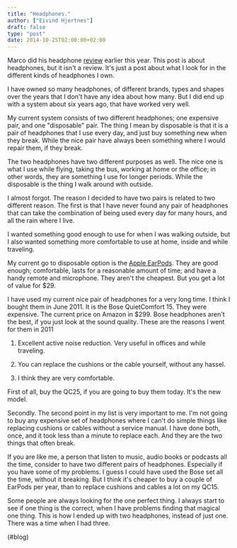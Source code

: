 ```yaml
---
title: "Headphones."
author: ["Eivind Hjertnes"]
draft: false
type: "post"
date: 2014-10-25T02:00:00+02:00
---
```


Marco did his headphone
[review](http://www.marco.org/headphones-closed-portable) earlier this
year. This post is about headphones, but it isn't a review. It's just a
post about what I look for in the different kinds of headphones I own.

I have owned so many headphones, of different brands, types and shapes
over the years that I don't have any idea about how many. But I did end
up with a system about six years ago, that have worked very well.

My current system consists of two different headphones; one expensive
pair, and one "disposable" pair. The thing I mean by disposable is that
it is a pair of headphones that I use every day, and just buy something
new when they break. While the nice pair have always been something
where I would repair them, if they break.

The two headphones have two different purposes as well. The nice one is
what I use while flying, taking the bus, working at home or the office;
in other words, they are something I use for longer periods. While the
disposable is the thing I walk around with outside.

I almost forgot. The reason I decided to have two pairs is related to
two different reason. The first is that I have never found any pair of
headphones that can take the combination of being used every day for
many hours, and all the rain where I live.

I wanted something good enough to use for when I was walking outside,
but I also wanted something more comfortable to use at home, inside and
while traveling.

My current go to disposable option is the
[Apple
EarPods](http://store.apple.com/us/product/MD827LL/A/apple-earpods-with-remote-and-mic). They are good enough; comfortable, lasts for a reasonable
amount of time; and have a handy remote and microphone. They aren't the
cheapest. But you get a lot of value for $29.

I have used my current nice pair of headphones for a very long time. I
think I bought them in June 2011. It is the Bose QuietComfort 15. They
were expensive. The current price on Amazon in $299. Bose headphones
aren't the best, if you just look at the sound quality. These are the
reasons I went for them in 2011

1.  Excellent active noise reduction. Very useful in offices and while
    traveling.

2.  You can replace the cushions or the cable yourself, without any
    hassel.

3.  I think they are very comfortable.

First of all, buy the QC25, if you are going to buy them today. It's the
new model.

Secondly. The second point in my list is very important to me. I'm not
going to buy any expensive set of headphones where I can't do simple
things like replacing cushions or cables without a service manual. I
have done both, once, and it took less than a minute to replace each.
And they are the two things that often break.

If you are like me, a person that listen to music, audio books or
podcasts all the time, consider to have two different pairs of
headphones. Especially if you have some of my problems. I guess I could
have used the Bose set all the time, without it breaking. But I think
it's cheaper to buy a couple of EarPods per year, than to replace
cushions and cables a lot on my QC15.

Some people are always looking for the one perfect thing. I always start
to see if one thing is the correct, when I have problems finding that
magical one thing. This is how I ended up with two headphones, instead
of just one. There was a time when I had three.

(#blog)
